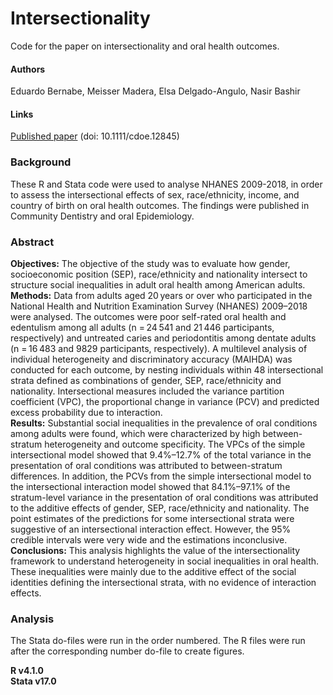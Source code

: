 # Intersectionality
Code for the paper on intersectionality and oral health outcomes.

#### Authors
Eduardo Bernabe, Meisser Madera, Elsa Delgado-Angulo, Nasir Bashir

#### Links
[Published paper](https://onlinelibrary.wiley.com/doi/full/10.1111/cdoe.12845) (doi: 10.1111/cdoe.12845)

### Background
These R and Stata code were used to analyse NHANES 2009-2018, in order to assess the intersectional effects of sex, race/ethnicity, income, and country of birth on oral health outcomes. The findings were published in Community Dentistry and oral Epidemiology.

### Abstract
**Objectives:** The objective of the study was to evaluate how gender, socioeconomic position (SEP), race/ethnicity and nationality intersect to structure social inequalities in adult oral health among American adults. \
**Methods:** Data from adults aged 20 years or over who participated in the National Health and Nutrition Examination Survey (NHANES) 2009–2018 were analysed. The outcomes were poor self-rated oral health and edentulism among all adults (n = 24 541 and 21 446 participants, respectively) and untreated caries and periodontitis among dentate adults (n = 16 483 and 9829 participants, respectively). A multilevel analysis of individual heterogeneity and discriminatory accuracy (MAIHDA) was conducted for each outcome, by nesting individuals within 48 intersectional strata defined as combinations of gender, SEP, race/ethnicity and nationality. Intersectional measures included the variance partition coefficient (VPC), the proportional change in variance (PCV) and predicted excess probability due to interaction. \
**Results:** Substantial social inequalities in the prevalence of oral conditions among adults were found, which were characterized by high between-stratum heterogeneity and outcome specificity. The VPCs of the simple intersectional model showed that 9.4%–12.7% of the total variance in the presentation of oral conditions was attributed to between-stratum differences. In addition, the PCVs from the simple intersectional model to the intersectional interaction model showed that 84.1%–97.1% of the stratum-level variance in the presentation of oral conditions was attributed to the additive effects of gender, SEP, race/ethnicity and nationality. The point estimates of the predictions for some intersectional strata were suggestive of an intersectional interaction effect. However, the 95% credible intervals were very wide and the estimations inconclusive. \
**Conclusions:** This analysis highlights the value of the intersectionality framework to understand heterogeneity in social inequalities in oral health. These inequalities were mainly due to the additive effect of the social identities defining the intersectional strata, with no evidence of interaction effects.

### Analysis
The Stata do-files were run in the order numbered. The R files were run after the corresponding number do-file to create figures.

**R v4.1.0** \
**Stata v17.0**
